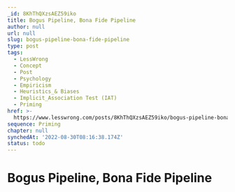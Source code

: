 ```yaml
---
_id: 8KhThQXzsAEZ59iko
title: Bogus Pipeline, Bona Fide Pipeline
author: null
url: null
slug: bogus-pipeline-bona-fide-pipeline
type: post
tags:
  - LessWrong
  - Concept
  - Post
  - Psychology
  - Empiricism
  - Heuristics_& Biases
  - Implicit_Association Test (IAT)
  - Priming
href: >-
  https://www.lesswrong.com/posts/8KhThQXzsAEZ59iko/bogus-pipeline-bona-fide-pipeline
sequence: Priming
chapter: null
synchedAt: '2022-08-30T08:16:38.174Z'
status: todo
---
```


# Bogus Pipeline, Bona Fide Pipeline
